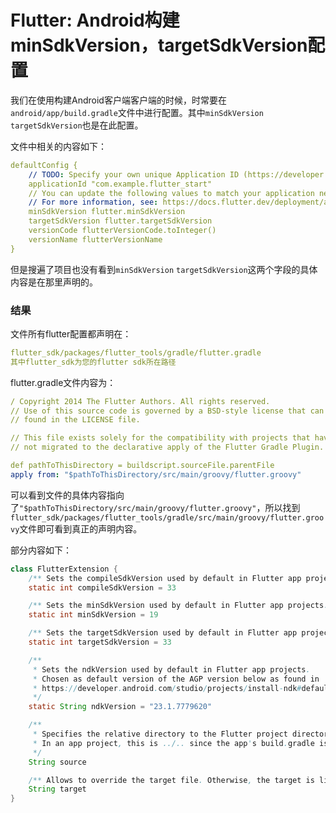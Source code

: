 # Flutter: Android构建minSdkVersion，targetSdkVersion配置

我们在使用构建Android客户端客户端的时候，时常要在`android/app/build.gradle`文件中进行配置。其中`minSdkVersion` `targetSdkVersion`也是在此配置。

文件中相关的内容如下：
``` yaml
defaultConfig {
    // TODO: Specify your own unique Application ID (https://developer.android.com/studio/build/application-id.html).
    applicationId "com.example.flutter_start"
    // You can update the following values to match your application needs.
    // For more information, see: https://docs.flutter.dev/deployment/android#reviewing-the-gradle-build-configuration.
    minSdkVersion flutter.minSdkVersion
    targetSdkVersion flutter.targetSdkVersion
    versionCode flutterVersionCode.toInteger()
    versionName flutterVersionName
}
```
但是搜遍了项目也没有看到`minSdkVersion` `targetSdkVersion`这两个字段的具体内容是在那里声明的。

### 结果
文件所有flutter配置都声明在：

``` yaml
flutter_sdk/packages/flutter_tools/gradle/flutter.gradle
其中flutter_sdk为您的flutter sdk所在路径
```
flutter.gradle文件内容为：

``` yaml
/ Copyright 2014 The Flutter Authors. All rights reserved.
// Use of this source code is governed by a BSD-style license that can be
// found in the LICENSE file.

// This file exists solely for the compatibility with projects that have
// not migrated to the declarative apply of the Flutter Gradle Plugin.

def pathToThisDirectory = buildscript.sourceFile.parentFile
apply from: "$pathToThisDirectory/src/main/groovy/flutter.groovy"
```

可以看到文件的具体内容指向了`"$pathToThisDirectory/src/main/groovy/flutter.groovy"`，所以找到`flutter_sdk/packages/flutter_tools/gradle/src/main/groovy/flutter.groovy`文件即可看到真正的声明内容。

部分内容如下：
``` java
class FlutterExtension {
    /** Sets the compileSdkVersion used by default in Flutter app projects. */
    static int compileSdkVersion = 33

    /** Sets the minSdkVersion used by default in Flutter app projects. */
    static int minSdkVersion = 19

    /** Sets the targetSdkVersion used by default in Flutter app projects. */
    static int targetSdkVersion = 33

    /**
     * Sets the ndkVersion used by default in Flutter app projects.
     * Chosen as default version of the AGP version below as found in
     * https://developer.android.com/studio/projects/install-ndk#default-ndk-per-agp
     */
    static String ndkVersion = "23.1.7779620"

    /**
     * Specifies the relative directory to the Flutter project directory.
     * In an app project, this is ../.. since the app's build.gradle is under android/app.
     */
    String source

    /** Allows to override the target file. Otherwise, the target is lib/main.dart. */
    String target
}
```